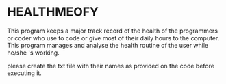 # HEALTHMEOFY
This program keeps a major track record of the health of the programmers or coder who use to code or give most of their daily hours to the computer. This program manages and analyse the health routine of the user while he/she 's working.

please create the txt file with their names as provided on the code before executing it.
